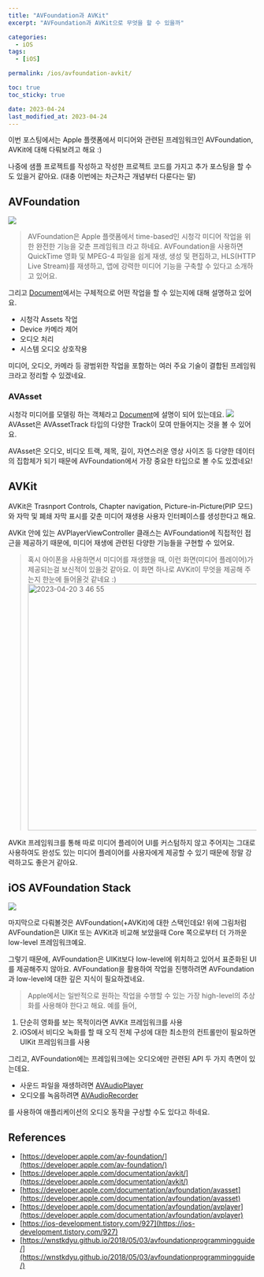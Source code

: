 ```yaml
---
title: "AVFoundation과 AVKit"
excerpt: "AVFoundation과 AVKit으로 무엇을 할 수 있을까"

categories:
  - iOS
tags:
  - [iOS]

permalink: /ios/avfoundation-avkit/

toc: true
toc_sticky: true

date: 2023-04-24
last_modified_at: 2023-04-24
---
```


이번 포스팅에서는 Apple 플랫폼에서 미디어와 관련된 프레임워크인 AVFoundation, AVKit에 대해 다뤄보려고 해요 :)

나중에 샘플 프로젝트를 작성하고 작성한 프로젝트 코드를 가지고 추가 포스팅을 할 수도 있을거 같아요. (대충 이번에는 차근차근 개념부터 다룬다는 말)

## AVFoundation
![](https://velog.velcdn.com/images/textobey/post/ed2f77b7-6831-4a23-86e6-c357fb860d5a/image.png)
>AVFoundation은 Apple 플랫폼에서 time-based인 시청각 미디어 작업을 위한 완전한 기능을 갖춘 프레임워크 라고 하네요.
>AVFoundation을 사용하면 QuickTime 영화 및 MPEG-4 파일을 쉽게 재생, 생성 및 편집하고, HLS(HTTP Live Stream)를 재생하고, 앱에 강력한 미디어 기능을 구축할 수 있다고 소개하고 있어요.

그리고 [Document](https://developer.apple.com/documentation/avfoundation/)에서는 구체적으로 어떤 작업을 할 수 있는지에 대해 설명하고 있어요.
- 시청각 Assets 작업
- Device 카메라 제어
- 오디오 처리
- 시스템 오디오 상호작용

미디어, 오디오, 카메라 등 광범위한 작업을 포함하는 여러 주요 기술이 결합된 프레임워크라고 정리할 수 있겠네요.

### AVAsset
시청각 미디어를 모델링 하는 객체라고 [Document](https://developer.apple.com/documentation/avfoundation/avasset)에 설명이 되어 있는데요.
![](https://velog.velcdn.com/images/textobey/post/65655615-657a-456c-8084-8d8f6cd151a6/image.png)
AVAsset은 AVAssetTrack 타입의 다양한 Track이 모여 만들어지는 것을 볼 수 있어요.

AVAsset은 오디오, 비디오 트랙, 제목, 길이, 자연스러운 영상 사이즈 등 다양한 데이터의 집합체가 되기 때문에 AVFoundation에서 가장 중요한 타입으로 볼 수도 있겠네요!


## AVKit

AVKit은 Trasnport Controls, Chapter navigation, Picture-in-Picture(PIP 모드)와 자막 및 폐쇄 자막 표시를 갖춘 미디어 재생용 사용자 인터페이스를 생성한다고 해요.

AVKit 안에 있는 AVPlayerViewController 클래스는 AVFoundation에 직접적인 접근을 제공하기 때문에, 미디어 재생에 관련된 다양한 기능들을 구현할 수 있어요.

> 혹시 아이폰을 사용하면서 미디어를 재생했을 때, 이런 화면(미디어 플레이어)가 제공되는걸 보신적이 있을것 같아요.
> 이 화면 하나로 AVKit이 무엇을 제공해 주는지 한눈에 들어올것 같네요 :)
> <img width="500" alt="2023-04-20 3 46 55" src="https://velog.velcdn.com/images/textobey/post/10385ac2-0c6f-44fe-84c9-e895745ea56a/image.jpeg">

AVKit 프레임워크를 통해 따로 미디어 플레이어 UI를 커스텀하지 않고 주어지는 그대로 사용하여도 완성도 있는 미디어 플레이어를 사용자에게 제공할 수 있기 때문에 정말 강력하고도 좋은거 같아요.

## iOS AVFoundation Stack

![](https://velog.velcdn.com/images/textobey/post/59770492-095d-45e3-a84e-c48b0848787d/image.png)

마지막으로 다뤄볼것은 AVFoundation(+AVKit)에 대한 스택인데요!
위에 그림처럼 AVFoundation은 UIKit 또는 AVKit과 비교해 보았을때 Core 쪽으로부터 더 가까운 low-level 프레임워크예요.

그렇기 때문에, AVFoundation은 UIKit보다 low-level에 위치하고 있어서   표준화된 UI를 제공해주지 않아요.
AVFoundation을 활용하여 작업을 진행하려면 AVFoundation과 low-level에 대한 깊은 지식이 필요하겠네요.

> Apple에서는 일반적으로 원하는 작업을 수행할 수 있는 가장 high-level의 추상화를 사용해야 한다고 해요. 예를 들어,
1. 단순히 영화를 보는 목적이라면 AVKit 프레임워크를 사용
2. iOS에서 비디오 녹화를 할 때 오직 전체 구성에 대한 최소한의 컨트롤만이 필요하면 UIKit 프레임워크를 사용

그리고, AVFoundation에는 프레임워크에는 오디오에만 관련된 API 두 가지 측면이 있는데요. 
- 사운드 파일을 재생하려면 [AVAudioPlayer](https://developer.apple.com/documentation/avfaudio/avaudioplayer)
- 오디오를 녹음하려면 [AVAudioRecorder](https://developer.apple.com/documentation/avfaudio/avaudiorecorder)

를 사용하여 애플리케이션의 오디오 동작을 구상할 수도 있다고 하네요.



## References

- [https://developer.apple.com/av-foundation/](https://developer.apple.com/av-foundation/)
- [https://developer.apple.com/documentation/avkit/](https://developer.apple.com/documentation/avkit/)
- [https://developer.apple.com/documentation/avfoundation/avasset](https://developer.apple.com/documentation/avfoundation/avasset)
- [https://developer.apple.com/documentation/avfoundation/avplayer](https://developer.apple.com/documentation/avfoundation/avplayer)
- [https://ios-development.tistory.com/927](https://ios-development.tistory.com/927)
- [https://wnstkdyu.github.io/2018/05/03/avfoundationprogrammingguide/](https://wnstkdyu.github.io/2018/05/03/avfoundationprogrammingguide/)
